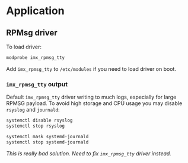 # Application

## RPMsg driver

To load driver:

```bash
modprobe imx_rpmsg_tty
```

Add `imx_rpmsg_tty` to `/etc/modules` if you need to load driver on boot.

### `imx_rpmsg_tty` output

Default `imx_rpmsg_tty` driver writing to much logs, especially for large RPMSG payload.
To avoid high storage and CPU usage you may disable `rsyslog` and `journald`:

```bash
systemctl disable rsyslog
systemctl stop rsyslog

systemctl mask systemd-journald
systemctl stop systemd-journald
```

*This is really bad solution. Need to fix `imx_rpmsg_tty` driver instead.*
